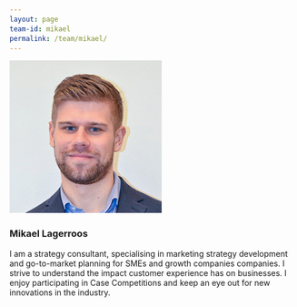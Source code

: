```yaml
---
layout: page
team-id: mikael
permalink: /team/mikael/
---
```


![Mikael Lagerroos](/images/team/mikael.jpg)

### Mikael Lagerroos

I am a strategy consultant, specialising in marketing strategy development and go-to-market planning for SMEs and growth companies companies. I strive to understand the impact customer experience has on businesses. I enjoy participating in Case Competitions and keep an eye out for new innovations in the industry.

